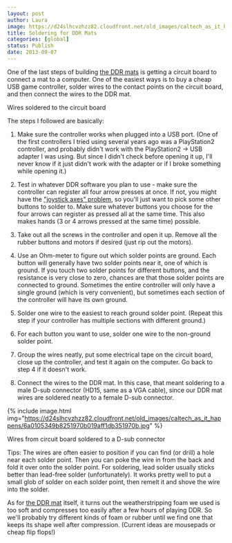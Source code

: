 ```yaml
---
layout: post
author: Laura
image: https://d24slhcvzhzz82.cloudfront.net/old_images/caltech_as_it_happens/6a0105349b8251970b019aff1e3320970d.jpg
title: Soldering for DDR Mats 
categories: [global]
status: Publish
date: 2013-09-07
---
```


One of the last steps of building <a href="https://caltech.typepad.com/caltech_as_it_happens/2013/08/first-ddr-mat-almost-done.html" target="_blank">the DDR mats</a> is getting a circuit board to connect a mat to a computer. One of the easiest ways is to buy a cheap USB game controller, solder wires to the contact points on the circuit board, and then connect the wires to the DDR mat.

<div class="photo-caption caption-xid-6a0105349b8251970b019aff1e3320970d" id="caption-xid-6a0105349b8251970b019aff1e3320970d">Wires soldered to the circuit board

The steps I followed are basically:

1. Make sure the controller works when plugged into a USB port. (One of the first controllers I tried using several years ago was a PlayStation2 controller, and probably didn't work with the PlayStation2 -&gt; USB adapter I was using. But since I didn't check before opening it up, I'll never know if it just didn't work with the adapter or if I broke something while opening it.)
2. Test in whatever DDR software you plan to use - make sure the controller can register all four arrow presses at once. If not, you might have the <a href="https://www.stepmania.com/wiki/Joystick_Axes_Problem" target="_blank">"joystick axes" problem</a>, so you'll just want to pick some other buttons to solder to. Make sure whatever buttons you choose for the four arrows can register as pressed all at the same time. This also makes hands (3 or 4 arrows pressed at the same time) possible.

3. Take out all the screws in the controller and open it up. Remove all the rubber buttons and motors if desired (just rip out the motors). 
4. Use an Ohm-meter to figure out which solder points are ground. Each button will generally have two solder points near it, one of which is ground. If you touch two solder points for different buttons, and the resistance is very close to zero, chances are that those solder points are connected to ground. Sometimes the entire controller will only have a single ground (which is very convenient), but sometimes each section of the controller will have its own ground.

5. Solder one wire to the easiest to reach ground solder point. (Repeat this step if your controller has multiple sections with different ground.)
6. For each button you want to use, solder one wire to the non-ground solder point.

7. Group the wires neatly, put some electrical tape on the circuit board, close up the controller, and test it again on the computer. Go back to step 4 if it doesn't work.

8. Connect the wires to the DDR mat. In this case, that meant soldering to a male D-sub connector (HD15, same as a VGA cable), since our DDR mat wires are soldered neatly to a female D-sub connector.


{% include image.html img="https://d24slhcvzhzz82.cloudfront.net/old_images/caltech_as_it_happens/6a0105349b8251970b019aff1db351970b.jpg" %}<div class="photo-caption caption-xid-6a0105349b8251970b019aff1db351970b" id="caption-xid-6a0105349b8251970b019aff1db351970b">Wires from circuit board soldered to a D-sub connector

Tips: The wires are often easier to position if you can find (or drill) a hole near each solder point. Then you can poke the wire in from the back and fold it over onto the solder point. For soldering, lead solder usually sticks better than lead-free solder (unfortunately). It works pretty well to put a small glob of solder on each solder point, then remelt it and shove the wire into the solder.

As for <a href="https://caltech.typepad.com/caltech_as_it_happens/2013/08/ddr-mat-diagnostics.html" target="_blank">the DDR mat</a> itself, it turns out the weatherstripping foam we used is too soft and compresses too easily after a few hours of playing DDR. So we'll probably try different kinds of foam or rubber until we find one that keeps its shape well after compression. (Current ideas are mousepads or cheap flip flops!)
